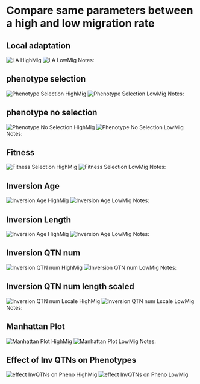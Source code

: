 
# Compare same parameters between a high and low migration rate

## Local adaptation
![LA HighMig](../figures/20210321_lowVhighMig/High_Mig/LA_HighMig_3384725.png)
![LA LowMig](../figures/20210321_lowVhighMig/Low_Mig/LA_lowMig_3383643.png)
Notes:   


## phenotype selection
![Phenotype Selection HighMig](../figures/20210321_lowVhighMig/High_Mig/pheno_HighMig_Sel_3384725.png)
![Phenotype Selection LowMig](../figures/20210321_lowVhighMig/Low_Mig/pheno_lowMig_Sel_3383643.png)
Notes:   


## phenotype no selection
![Phenotype No Selection HighMig](../figures/20210321_lowVhighMig/High_Mig/pheno_HighMig_noSel_3384725.png)
![Phenotype No Selection LowMig](../figures/20210321_lowVhighMig/Low_Mig/pheno_lowMig_noSel_3383643.png)
Notes:  


## Fitness
![Fitness Selection HighMig](../figures/20210321_lowVhighMig/High_Mig/fit_HighMig_Sel_3384725.png)
![Fitness Selection LowMig](../figures/20210321_lowVhighMig/Low_Mig/fit_lowMig_Sel_3383643.png)
Notes:   

## Inversion Age
![Inversion Age HighMig](../figures/20210321_lowVhighMig/High_Mig/invAge_HighMig_3384725.png)
![Inversion Age LowMig](../figures/20210321_lowVhighMig/Low_Mig/invAge_lowMig_3383643.png)
Notes: 

## Inversion Length
![Inversion Age HighMig](../figures/20210321_lowVhighMig/High_Mig/invLength_HighMig_3384725.png)
![Inversion Age LowMig](../figures/20210321_lowVhighMig/Low_Mig/invLength_lowMig_3383643.png)
Notes: 

## Inversion QTN num
![Inversion QTN num HighMig](../figures/20210321_lowVhighMig/High_Mig/numQTNs_HighMig_3384725.png)
![Inversion QTN num LowMig](../figures/20210321_lowVhighMig/Low_Mig/numQTNs_lowMig_3383643.png)
Notes: 

## Inversion QTN num length scaled
![Inversion QTN num Lscale HighMig](../figures/20210321_lowVhighMig/High_Mig/numQTNsLscaled_HighMig_3384725.png)
![Inversion QTN num Lscale LowMig](../figures/20210321_lowVhighMig/Low_Mig/numQTNsLscaled_lowMig_3383643.png)
Notes: 

## Manhattan Plot
![Manhattan Plot HighMig](../figures/20210321_lowVhighMig/High_Mig/manh_HighMig_384725.png)
![Manhattan Plot LowMig](../figures/20210321_lowVhighMig/Low_Mig/manh_lowMig_3383643.png)
Notes: 

## Effect of Inv QTNs on Phenotypes
![effect InvQTNs on Pheno HighMig](../figures/20210321_lowVhighMig/High_Mig/effInvQTNs_on_pheno_highMig_3384725.png)
![effect InvQTNs on Pheno LowMig](../figures/20210321_lowVhighMig/Low_Mig/effInvQTNs_on_pheno_lowMig_3383643.png)
